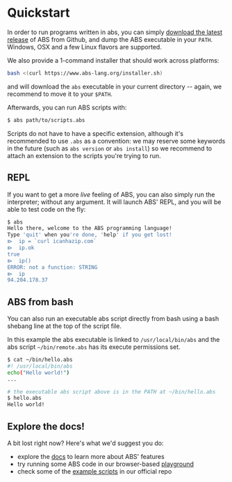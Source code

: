 # Quickstart

In order to run programs written in abs, you can simply [download
the latest release](https://github.com/abs-lang/abs/releases) of ABS from Github, and dump the ABS executable
in your `PATH`. Windows, OSX and a few Linux flavors are supported.

We also provide a 1-command installer that should work across
platforms:

```bash
bash <(curl https://www.abs-lang.org/installer.sh)
```

and will download the `abs` executable in your current
directory -- again, we recommend to move it to your `$PATH`.

Afterwards, you can run ABS scripts with:

```bash
$ abs path/to/scripts.abs
```

Scripts do not have to have a specific extension,
although it's recommended to use `.abs` as a
convention: we may reserve some keywords in the
future (such as `abs version` or `abs install`)
so we recommend to attach an extension to the
scripts you're trying to run.

## REPL

If you want to get a more _live_ feeling of ABS, you can
also simply run the interpreter; without any argument. It
will launch ABS' REPL, and you will be able to test code on
the fly:

```bash
$ abs
Hello there, welcome to the ABS programming language!
Type 'quit' when you're done, 'help' if you get lost!
⧐  ip = `curl icanhazip.com`
⧐  ip.ok
true
⧐  ip()
ERROR: not a function: STRING
⧐  ip
94.204.178.37
```

## ABS from bash

You can also run an executable abs script directly from bash
using a bash shebang line at the top of the script file.

In this example the abs executable is linked to `/usr/local/bin/abs`
and the abs script `~/bin/remote.abs` has its execute permissions set.

```bash
$ cat ~/bin/hello.abs
#! /usr/local/bin/abs
echo("Hello world!")
...

# the executable abs script above is in the PATH at ~/bin/hello.abs
$ hello.abs
Hello world!
```

## Explore the docs!

A bit lost right now? Here's what we'd suggest you do:

* explore the [docs](/docs) to learn more about ABS' features 
* try running some ABS code in our browser-based [playground](/playground)
* check some of the [example scripts](https://github.com/abs-lang/abs/tree/master/examples) in our official repo
